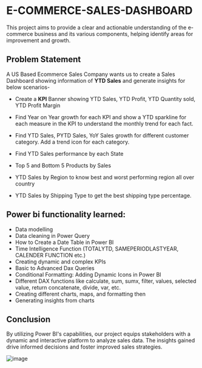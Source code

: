 # E-COMMERCE-SALES-DASHBOARD
This project aims to provide a clear and actionable understanding of the e-commerce business and its various components, helping identify areas for improvement and growth.

## Problem Statement

A US Based Ecommerce Sales Company wants us to create a Sales Dashboard showing information of **YTD Sales** and generate insights for below scenarios-

* Create a **KPI** Banner showing YTD Sales, YTD Profit, YTD Quantity sold, YTD Profit Margin

* Find Year on Year growth for each KPI and show a YTD sparkline for each measure in the KPI to understand the monthly trend for each fact.

* Find YTD Sales, PYTD Sales, YoY Sales growth for different customer category. Add a trend icon for each category.

* Find YTD Sales performance by each State

* Top 5 and Bottom 5 Products by Sales

* YTD Sales by Region to know best and worst performing region all over country

* YTD Sales by Shipping Type to get the best shipping type percentage.


## Power bi functionality learned:
* Data modelling
* Data cleaning in Power Query
* How to Create a Date Table in Power BI
* Time Intelligence Function (TOTALYTD, SAMEPERIODLASTYEAR, CALENDER FUNCTION etc.)
*  Creating dynamic and complex KPIs
* Basic to Advanced Dax Queries
* Conditional Formatting: Adding Dynamic Icons in Power BI
* Different DAX functions like calculate, sum, sumx, filter, values, selected value, return concatenate, divide, var, etc.
* Creating different charts, maps, and formatting then
*  Generating insights from charts

## Conclusion
By utilizing Power BI's capabilities, our project equips stakeholders with a dynamic and interactive platform to analyze sales data. The insights gained drive informed decisions and foster improved sales strategies.

![image](https://github.com/Kritika605/PowerBI_E-Commerce_Dashboard/assets/78584354/edeb9afe-9ed5-477d-9cb0-341c0f92b293)
